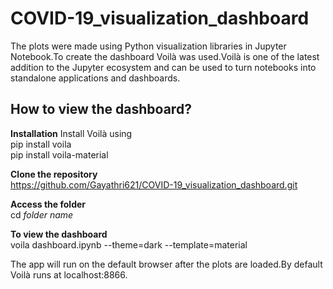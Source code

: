 # COVID-19_visualization_dashboard

The plots were made using Python visualization libraries in Jupyter Notebook.To create the dashboard Voilà was used.Voilà is one of the latest addition to the Jupyter ecosystem and can be used to turn notebooks into standalone applications and dashboards.

## How to view the dashboard?

**Installation**
Install Voilà using <br>
  pip install voila<br>
  pip install voila-material

**Clone the repository**<br>
https://github.com/Gayathri621/COVID-19_visualization_dashboard.git

**Access the folder**<br>
cd *folder name*

**To view the dashboard**<br>
voila dashboard.ipynb --theme=dark --template=material

The app will run on the default browser after the plots are loaded.By default Voilà runs at localhost:8866.



